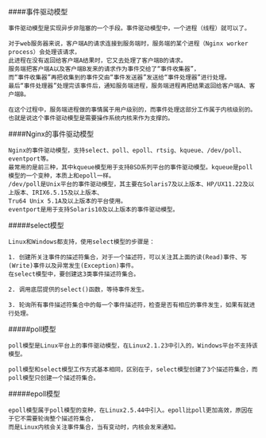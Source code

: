 ####事件驱动模型

    事件驱动模型是实现异步非阻塞的一个手段。事件驱动模型中，一个进程（线程）就可以了。
    
    对于web服务器来说，客户端A的请求连接到服务端时，服务端的某个进程（Nginx worker process）会处理该请求，
    此进程在没有返回给客户端A结果时，它又去处理了客户端B的请求。
    服务端把客户端A以及客户端B发来的请求作为事件交给了“事件收集器”，
    而“事件收集器”再把收集到的事件交由“事件发送器”发送给“事件处理器”进行处理。
    最后“事件处理器”处理完该事件后，通知服务端进程，服务端进程再把结果返回给客户端A、客户端B。
    
    在这个过程中，服务端进程做的事情属于用户级别的，而事件处理这部分工作属于内核级别的。
    也就是说这个事件驱动模型是需要操作系统内核来作为支撑的。
    
####Nginx的事件驱动模型
    
    Nginx的事件驱动模型，支持select、poll、epoll、rtsig、kqueue、/dev/poll、eventport等。
    最常用的是前三种，其中kqueue模型用于支持BSD系列平台的事件驱动模型。kqueue是poll模型的一个变种，本质上和epoll一样。
    /dev/poll是Unix平台的事件驱动模型，其主要在Solaris7及以上版本、HP/UX11.22及以上版本、IRIX6.5.15及以上版本、
    Tru64 Unix 5.1A及以上版本的平台使用。
    eventport是用于支持Solaris10及以上版本的事件驱动模型。
    

#####select模型

    Linux和Windows都支持，使用select模型的步骤是：
    
    1. 创建所关注事件的描述符集合，对于一个描述符，可以关注其上面的读(Read)事件、写(Write)事件以及异常发生(Exception)事件。
    在select模型中，要创建这3类事件描述符集合。
    
    2. 调用底层提供的select()函数，等待事件发生。
    
    3. 轮询所有事件描述符集合中的每一个事件描述符，检查是否有相应的事件发生，如果有就进行处理。

#####poll模型

    poll模型是Linux平台上的事件驱动模型，在Linux2.1.23中引入的，Windows平台不支持该模型。
    
    poll模型和select模型工作方式基本相同，区别在于，select模型创建了3个描述符集合，而poll模型只创建一个描述符集合。
    
#####epoll模型

    epoll模型属于poll模型的变种，在Linux2.5.44中引入。epoll比poll更加高效，原因在于它不需要轮询整个描述符集合，
    而是Linux内核会关注事件集合，当有变动时，内核会发来通知。